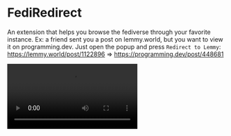 # FediRedirect

An extension that helps you browse the fediverse through your favorite instance.
Ex: a friend sent you a post on lemmy.world, but you want to view it on programming.dev. Just open the popup and press `Redirect to Lemmy`:\
https://lemmy.world/post/1122896 => https://programming.dev/post/448681

![demo](assets/demo.mp4)